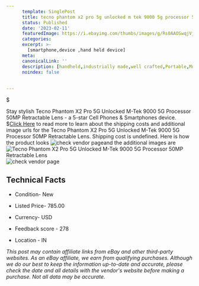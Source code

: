 ```yaml
---
      template: SinglePost
      title: tecno phantom x2 pro 5g unlocked m tek 9000 5g processor 50mp retractable lens
      status: Published
      date: '2023-02-11'
      featuredImage: https://i.ebayimg.com/thumbs/images/g/Rs0AAOSwqjVj12sh/s-l225.jpg
      categories: 
      excerpt: >-
        [smartphone,device ,hand held device]
      meta:
      canonicalLink: ''
      description: [handheld,industrially made,well crafted,Portable,Mobile,Compact,Convenient,Lightweight,Maneuverable,Man-portable,Miniature,Carriable,Hand-held,Light,Holdable,Transportable,Mobile device,Pocket-sized,On-the-go,Wireless,Cordless,Compact size,Convenient size, smartphone,device ,hand held device]
      noindex: false
      
        
---
```

$

Stay stylish Tecno Phantom X2 Pro 5G Unlocked M-Tek 9000 5G Processor 50MP Retractable Lens - a 5-star Cell Phones & Smartphones device.
$[Click Here](https://www.ebay.com/itm/385381651795?hash=item59ba895553%3Ag%3ARs0AAOSwqjVj12sh&mkevt=1&mkcid=1&mkrid=711-53200-19255-0&campid=%253CePNCampaignId%253E&customid=%253CreferenceId%253E&toolid=10049) to read more to learn about the shipping costs and additional image urls for the Tecno Phantom X2 Pro 5G Unlocked M-Tek 9000 5G Processor 50MP Retractable Lens. Shipping cost is undefined. Here is how the product looks ![check vendor page](https://i.ebayimg.com/thumbs/images/g/Rs0AAOSwqjVj12sh/s-l225.jpg)and the additional images are![Tecno Phantom X2 Pro 5G Unlocked M-Tek 9000 5G Processor 50MP Retractable Lens](https://i.ebayimg.com/images/g/Rs0AAOSwqjVj12sh/s-l500.jpg)![check vendor page](https://origin-galleryplus.ebayimg.com/ws/web/385381651795_2_0_1/225x225.jpg,https://origin-galleryplus.ebayimg.com/ws/web/385381651795_3_0_1/225x225.jpg,https://origin-galleryplus.ebayimg.com/ws/web/385381651795_4_0_1/225x225.jpg,https://origin-galleryplus.ebayimg.com/ws/web/385381651795_5_0_1/225x225.jpg,https://origin-galleryplus.ebayimg.com/ws/web/385381651795_6_0_1/225x225.jpg)



 ## Technical Facts 



     
      

 - Condition- New 


      

 - Listed Price- 785.00 


      

 - Currency- USD 


      

 - Feedback score - 278 


      

 - Location - IN 


      
      

 *_This post may contain affiliate links from eBay and other third-party websites. As an eBay affiliate, we earn from qualifying purchases. Although we do our best to keep the information up-to-date and accurate, please check the date and all details with the vendor's website before making a purchase. Not all data may be accurate._*






